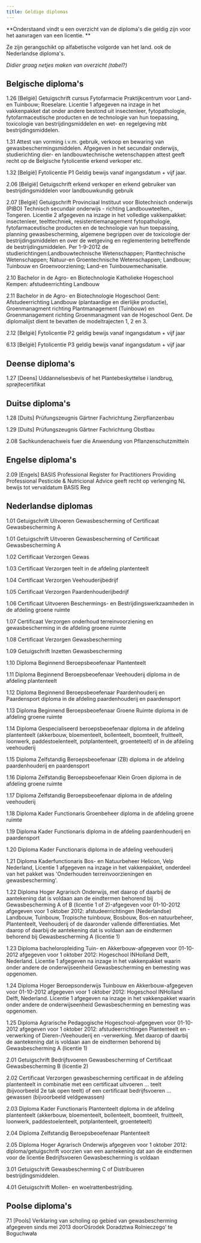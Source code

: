 ```yaml
---
title: Geldige diplomas
---
```

**Onderstaand vindt u een overzicht van de diploma's die geldig zijn voor het aanvragen van een licentie. **

Ze zijn gerangschikt op alfabetische volgorde van het land. ook de Nederlandse diploma's.

_Didier graag netjes maken van overzicht (tabel?)_

## Belgische diploma's

1.26 \[België] Getuigschrift cursus Fytofarmacie Praktijkcentrum voor Land- en Tuinbouw; Roeselare. Licentie 1 afgegeven na inzage in het vakkenpakket dat onder andere bestond uit insectenleer, fytopathologie, fytofarmaceutische producten en de technologie van hun toepassing, toxicologie van bestrijdingsmiddelen en wet- en regelgeving mbt bestrijdingsmiddelen.

1.31 Attest van vorming i.v.m. gebruik, verkoop en bewaring van gewasbeschermingsmiddelen. Afgegeven in het secundair onderwijs, studierichting dier- en landbouwtechnische wetenschappen attest geeft recht op de Belgische fytolicentie erkend verkoper etc.

1.32 \[België] Fytolicentie P1 Geldig bewijs vanaf ingangsdatum + vijf jaar.

2.06 \[België] Getuigschrift erkend verkoper en erkend gebruiker van bestrijdingsmiddelen voor landbouwkundig gebruik

2.07 \[België] Getuigschrift Provinciaal Instituut voor Biotechnisch onderwijs (PIBO) Technisch secundair onderwijs - richting Landbouwteelten., Tongeren. Licentie 2 afgegeven na inzage in het volledige vakkenpakket: insectenleer, teelttechniek, resistentiemanagement fytopathologie, fytofarmaceutische producten en de technologie van hun toepassing, planning gewasbescherming, algemene begrippen over de toxicologie der bestrijdingsmiddelen en over de wetgeving en reglementering betreffende de bestrijdingsmiddelen. Per 1-9-2012 de studierichtingen:Landbouwtechnische Wetenschappen; Planttechnische Wetenschappen; Natuur-en Groentechnische Wetenschappen; Landbouw; Tuinbouw en Groenvoorziening; Land-en Tuinbouwmechanisatie.

2.10 Bachelor in de Agro- en Biotechnologie Katholieke Hogeschool Kempen: afstudeerrichting Landbouw

2.11 Bachelor in de Agro- en Biotechnologie Hogeschool Gent: Afstudeerrichting Landbouw (plantaardige en dierlijke productie), Groenmanagment richting Plantmanagement (Tuinbouw) en Groenmanagement richting Groenmanagment van de Hogeschool Gent. De diplomalijst dient te bevatten de modeltrajecten 1, 2 en 3.

2.12 \[België] Fytolicentie P2 geldig bewijs vanaf ingangsdatum + vijf jaar

6.13 \[België] Fytolicentie P3 geldig bewijs vanaf ingangsdatum + vijf jaar

## Deense diploma's

1.27 \[Deens] Uddannelsesbevis of het Plantebeskyttelse i landbrug, sprøjtecertifikat

## Duitse diploma's

1.28 \[Duits] Prüfungszeugnis Gärtner Fachrichtung Zierpflanzenbau

1.29 \[Duits] Prüfungszeugnis Gärtner Fachrichtung Obstbau

2.08 Sachkundenachweis fuer die Anwendung von Pflanzenschutzmitteln

## Engelse diploma's

2.09 \[Engels] BASIS Professional Register for Practitioners Providing Professional Pesticide & Nutricional Advice geeft recht op verlenging NL bewijs tot vervaldatum BASIS Reg

## Nederlandse diplomas

1.01 Getuigschrift Uitvoeren Gewasbescherming of Certificaat Gewasbescherming A

1.01 Getuigschrift Uitvoeren Gewasbescherming of Certificaat Gewasbescherming A

1.02 Certificaat Verzorgen Gewas

1.03 Certificaat Verzorgen teelt in de afdeling plantenteelt

1.04 Certificaat Verzorgen Veehouderijbedrijf

1.05 Certificaat Verzorgen Paardenhouderijbedrijf

1.06 Certificaat Uitvoeren Beschermings- en Bestrijdingswerkzaamheden in de afdeling groene ruimte

1.07 Certificaat Verzorgen onderhoud terreinvoorziening en gewasbescherming in de afdeling groene ruimte

1.08 Certificaat Verzorgen Gewasbescherming

1.09 Getuigschrift Inzetten Gewasbescherming

1.10 Diploma Beginnend Beroepsbeoefenaar Plantenteelt

1.11 Diploma Beginnend Beroepsbeoefenaar Veehouderij diploma in de afdeling plantenteelt

1.12 Diploma Beginnend Beroepsbeoefenaar Paardenhouderij en Paardensport diploma in de afdeling paardenhouderij en paardensport

1.13 Diploma Beginnend Beroepsbeoefenaar Groene Ruimte diploma in de afdeling groene ruimte

1.14 Diploma Gespecialiseerd beroepsbeoefenaar diploma in de afdeling plantenteelt (akkerbouw, bloementeelt, bollenteelt, boomteelt, fruitteelt, loonwerk, paddestoelenteelt, potplantenteelt, groenteteelt) of in de afdeling veehouderij

1.15 Diploma Zelfstandig Beroepsbeoefenaar (ZB) diploma in de afdeling paardenhouderij en paardensport

1.16 Diploma Zelfstandig Beroepsbeoefenaar Klein Groen diploma in de afdeling groene ruimte

1.17 Diploma Zelfstandig Beroepsbeoefenaar diploma in de afdeling veehouderij

1.18 Diploma Kader Functionaris Groenbeheer diploma in de afdeling groene ruimte

1.19 Diploma Kader Functionaris diploma in de afdeling paardenhouderij en paardensport

1.20 Diploma Kader Functionaris diploma in de afdeling veehouderij

1.21 Diploma Kaderfunctionaris Bos- en Natuurbeheer Helicon, Velp Nederland, Licentie 1 afgegeven na inzage in het vakkenpakket, onderdeel van het pakket was 'Onderhouden terreinvoorzieningen en gewasbescherming'.

1.22 Diploma Hoger Agrarisch Onderwijs, met daarop of daarbij de aantekening dat is voldaan aan de eindtermen behorend bij Gewasbescherming A of B (licentie 1 of 2)-afgegeven voor 01-10-2012 afgegeven voor 1 oktober 2012: afstudeerrichtingen (Nederlandse) Landbouw, Tuinbouw, Tropische tuinbouw, Bosbouw, Bos-en natuurbeheer, Plantenteelt, Veehouderij of de daaronder vallende differentiaties. Met daarop of daarbij de aantekening dat is voldaan aan de eindtermen behorend bij Gewasbescherming A (licentie 1)

1.23 Diploma bacheloropleiding Tuin- en Akkerbouw-afgegeven voor 01-10-2012 afgegeven voor 1 oktober 2012: Hogeschool INHolland Delft, Nederland. Licentie 1 afgegeven na inzage in het vakkenpakket waarin onder andere de onderwijseenheid Gewasbescherming en bemesting was opgenomen.

1.24 Diploma Hoger Beroepsonderwijs Tuinbouw en Akkerbouw-afgegeven voor 01-10-2012 afgegeven voor 1 oktober 2012: Hogeschool INHolland Delft, Nederland. Licentie 1 afgegeven na inzage in het vakkenpakket waarin onder andere de onderwijseenheid Gewasbescherming en bemesting was opgenomen.

1.25 Diploma Agrarische Pedagogische Hogeschool-afgegeven voor 01-10-2012 afgegeven voor 1 oktober 2012: afstudeerrichtingen Plantenteelt en -verwerking of Dieren-/Veehouderij en –verwerking. Met daarop of daarbij de aantekening dat is voldaan aan de eindtermen behorend bij Gewasbescherming A (licentie 1)

2.01 Getuigschrift Bedrijfsvoeren Gewasbescherming of Certificaat Gewasbescherming B (licentie 2)

2.02 Certificaat Verzorgen gewasbescherming certificaat in de afdeling plantenteelt in combinatie met een certificaat uitvoeren … teelt (bijvoorbeeld 2e tak open teelt) of een certificaat bedrijfsvoeren … gewassen (bijvoorbeeld veldgewassen)

2.03 Diploma Kader Functionaris Plantenteelt diploma in de afdeling plantenteelt (akkerbouw, bloementeelt, bollenteelt, boomteelt, fruitteelt, loonwerk, paddestoelenteelt, potplantenteelt, groenteteelt)

2.04 Diploma Zelfstandig Beroepsbeoefenaar Plantenteelt

2.05 Diploma Hoger Agrarisch Onderwijs afgegeven voor 1 oktober 2012: diploma/getuigschrift voorzien van een aantekening dat aan de eindtermen voor de licentie Bedrijfsvoeren Gewasbescherming is voldaan

3.01 Getuigschrift Gewasbescherming C of Distribueren bestrijdingsmiddelen.

4.01 Getuigschrift Mollen- en woelrattenbestrijding.

## Poolse diploma's

7.1 \[Pools] Verklaring van scholing op gebied van gewasbescherming afgegeven sinds mei 2013 doorOśrodek Doradztwa Rolnieczego’ te Boguchwała

<link-container>
<link-button link='{"name": "Welke licentie heb ik nodig?","url": "/licenties/welke-licentie-heb-ik-nodig"}' />
</link-container>
